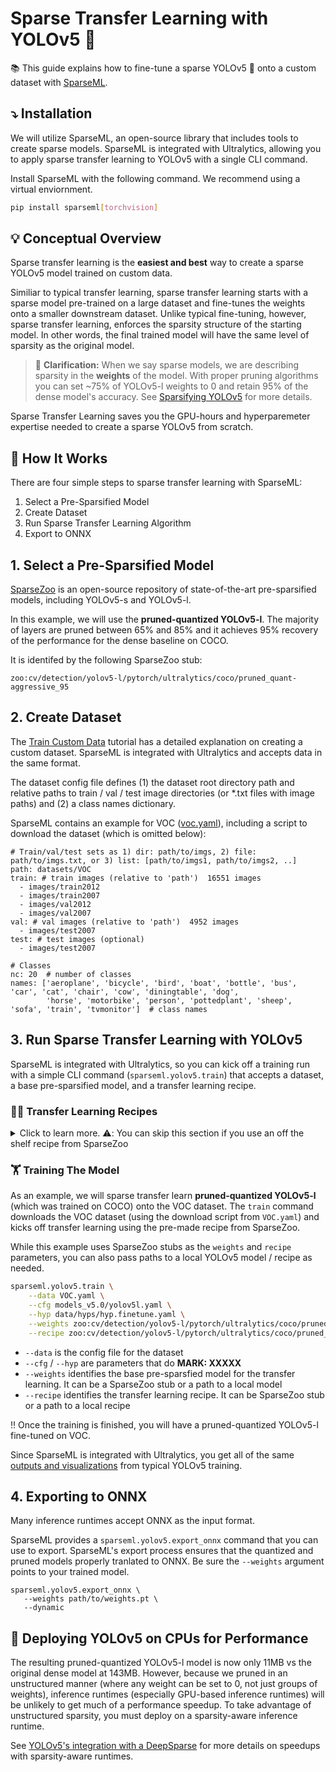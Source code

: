 # Sparse Transfer Learning with YOLOv5 :rocket:

:books: This guide explains how to fine-tune a sparse YOLOv5 :rocket: onto a custom dataset with [SparseML](https://github.com/neuralmagic/sparseml).

## :arrow_heading_down: Installation

We will utilize SparseML, an open-source library that includes tools to create sparse models. SparseML is integrated with
Ultralytics, allowing you to apply sparse transfer learning to YOLOv5 with a single CLI command.

Install SparseML with the following command. We recommend using a virtual enviornment.
```bash
pip install sparseml[torchvision]
```

## 💡 Conceptual Overview

Sparse transfer learning is the **easiest and best** way to create a sparse YOLOv5 model trained on custom data. 
                                                                                                            
Similiar to typical transfer learning, sparse transfer learning starts with a sparse model pre-trained on a large dataset 
and fine-tunes the weights onto a smaller downstream dataset. Unlike typical fine-tuning, however, sparse transfer learning, enforces
the sparsity structure of the starting model. In other words, the final trained model will have the same level of sparsity as the original model.
                                                                                                            
>:rotating_light: **Clarification:** When we say sparse models, we are describing sparsity in the **weights** of the model. 
With proper pruning algorithms you can set ~75% of YOLOv5-l weights to 0 and retain 95% of the dense model's accuracy. 
See [Sparsifying YOLOv5](Ultralytics-Sparsify-README.md) for more details.

Sparse Transfer Learning saves you the GPU-hours and hyperparemeter expertise needed to create a sparse YOLOv5 from scratch.

## :mag_right: How It Works

There are four simple steps to sparse transfer learning with SparseML:
1. Select a Pre-Sparsified Model
2. Create Dataset
3. Run Sparse Transfer Learning Algorithm
4. Export to ONNX

## 1. Select a Pre-Sparsified Model

[SparseZoo](https://sparsezoo.neuralmagic.com/?domain=cv&sub_domain=detection&page=1)
is an open-source repository of state-of-the-art pre-sparsified models, including YOLOv5-s and YOLOv5-l. 

In this example, we will use the **pruned-quantized YOLOv5-l**. The majority of layers are pruned between 65% and 85% and it 
achieves 95% recovery of the performance for the dense baseline on COCO. 

It is identifed by the following SparseZoo stub:
```
zoo:cv/detection/yolov5-l/pytorch/ultralytics/coco/pruned_quant-aggressive_95
```

## 2. Create Dataset

The [Train Custom Data](https://github.com/ultralytics/yolov5/wiki/Train-Custom-Data#1-create-dataset) tutorial has a detailed 
explanation on creating a custom dataset. SparseML is integrated with Ultralytics and accepts data in the same format.

The dataset config file defines (1) the dataset root directory path and relative paths to train / val / test image directories (or \*.txt files with image paths) and (2) a class names dictionary.

SparseML contains an example for VOC ([voc.yaml](https://github.com/neuralmagic/sparseml/blob/ddfe45b6fa2722c9942300af684a618641eceb0d/src/sparseml/yolov5/data/VOC.yaml)), including
a script to download the dataset (which is omitted below):

```
# Train/val/test sets as 1) dir: path/to/imgs, 2) file: path/to/imgs.txt, or 3) list: [path/to/imgs1, path/to/imgs2, ..]
path: datasets/VOC
train: # train images (relative to 'path')  16551 images
  - images/train2012
  - images/train2007
  - images/val2012
  - images/val2007
val: # val images (relative to 'path')  4952 images
  - images/test2007
test: # test images (optional)
  - images/test2007
  
# Classes
nc: 20  # number of classes
names: ['aeroplane', 'bicycle', 'bird', 'boat', 'bottle', 'bus', 'car', 'cat', 'chair', 'cow', 'diningtable', 'dog',
        'horse', 'motorbike', 'person', 'pottedplant', 'sheep', 'sofa', 'train', 'tvmonitor']  # class names
```

## 3. Run Sparse Transfer Learning with YOLOv5

SparseML is integrated with Ultralytics, so you can kick off a training run with a simple CLI command (`sparseml.yolov5.train`) that 
accepts a dataset, a base pre-sparsified model, and a transfer learning recipe.

### :cook: Transfer Learning Recipes

<details>
  
  <summary>Click to learn more. ⚠️: You can skip this section if you use an off the shelf recipe from SparseZoo</summary>
  <br>
  
SparseML uses **Recipes** to encode the the hyperparameters of the sparse transfer learning process. SparseZoo has pre-made transfer learning recipes for YOLOv5-s and YOLOv5-l off-the-shelf. 
>:rotating_light: **Pro Tip:** Most should use the off-the-shelf recipes for transfer learning (or slightly tweak if needed).

You can see detail on **Recipes** in the [Pruning YOLOv5 Tutorial](Ultralytics-Sparsify-README.md#cook-creating-sparseml-recipes) if interested. 

For sparse transfer learning, the key **Modifiers** in the recipe are:
- `ConstantPruningModifier` which instructs SparseML to maintain the starting sparsity level as it fine-tunes
- `QuantizationModifier` which instructs SparseML to quantize the model 

For example, in the [YOLOv5-l transfer learning recipe](https://sparsezoo.neuralmagic.com/models/cv%2Fdetection%2Fyolov5-l%2Fpytorch%2Fultralytics%2Fcoco%2Fpruned_quant-aggressive_95), the following lines are included in the recipe:

```
pruning_modifiers:
  - !ConstantPruningModifier
    start_epoch: 0.0
    params: __ALL_PRUNABLE__
    
quantization_modifiers:
  - !QuantizationModifier
    start_epoch: eval(quantization_start_epoch)
    submodules: [ 'model.0', 'model.1', 'model.2', 'model.3', 'model.4', 'model.5', 'model.6', 'model.7', 'model.8', 'model.9', 'model.10', 'model.11', 'model.12', 'model.13', 'model.14', 'model.15', 'model.16', 'model.17', 'model.18', 'model.19', 'model.20', 'model.21', 'model.22', 'model.23' ]
```
</details>

### 🏋️ Training The Model

As an example, we will sparse transfer learn **pruned-quantized YOLOv5-l** (which was trained on COCO) onto the VOC dataset. The `train`
command downloads the VOC dataset (using the download script from `VOC.yaml`) and kicks off transfer learning using the pre-made recipe from SparseZoo.

While this example uses SparseZoo stubs as the `weights` and `recipe` parameters, you can also pass paths to a local YOLOv5 model / recipe as needed.

```bash
sparseml.yolov5.train \
    --data VOC.yaml \
    --cfg models_v5.0/yolov5l.yaml \
    --hyp data/hyps/hyp.finetune.yaml \
    --weights zoo:cv/detection/yolov5-l/pytorch/ultralytics/coco/pruned_quant-aggressive_95?recipe_type=transfer \
    --recipe zoo:cv/detection/yolov5-l/pytorch/ultralytics/coco/pruned_quant-aggressive_95?recipe_type=transfer
```
  - `--data` is the config file for the dataset
  - `--cfg` / `--hyp` are parameters that do **MARK: XXXXX**
  - `--weights` identifies the base pre-sparsfied model for the transfer learning. It can be a SparseZoo stub or a path to a local model
  - `--recipe` identifies the transfer learning recipe. It can be SparseZoo stub or a path to a local recipe

‼️ Once the training is finished, you will have a pruned-quantized YOLOv5-l fine-tuned on VOC.

Since SparseML is integrated with Ultralytics, you get all of the same [outputs and visualizations](https://github.com/ultralytics/yolov5/wiki/Train-Custom-Data#4-visualize) from typical YOLOv5 training.

## 4. Exporting to ONNX

Many inference runtimes accept ONNX as the input format.

SparseML provides a `sparseml.yolov5.export_onnx` command that you can use to export. SparseML's export process 
ensures that the quantized and pruned models properly tranlated to ONNX. Be sure the `--weights` argument points to your trained model.

```
sparseml.yolov5.export_onnx \
   --weights path/to/weights.pt \
   --dynamic
```

## 🚀 Deploying YOLOv5 on CPUs for Performance

The resulting pruned-quantized YOLOv5-l model is now only 11MB vs the original dense model at 143MB. However, because we pruned in an unstructured manner 
(where any weight can be set to 0, not just groups of weights), inference runtimes (especially GPU-based inference runtimes) will be unlikely to get 
much of a performance speedup. To take advantage of unstructured sparsity, you must deploy on a sparsity-aware inference runtime.

See [YOLOv5's integration with a DeepSparse](Ultralytics-DeepSparse-README.md) for more details on speedups with sparsity-aware runtimes.
